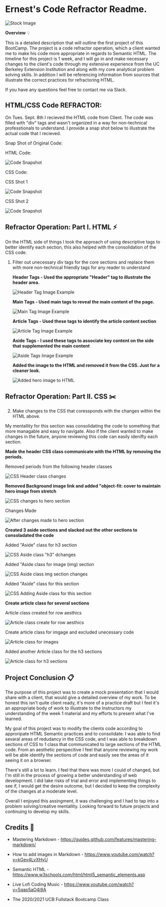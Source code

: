 
# **Ernest's Code Refractor Readme.**

![Stock Image](https://raw.githubusercontent.com/HEEM86/Code-Refractor-EW/master/README%20images/stock%20image.jpg)


**Overview** :bulb: 

This is a detailed description that will outline the first project of this BootCamp. The project is a code refractor operation, which a client wanted me to make his code more appropriate in regards to Semantic HTML. The timeline for this project is 1 week, and I will go in and make necessary changes to the client's code through my extensive experience from the UC Berkeley Extension Institution and along with my core analytical problem solving skills. In addition I will be referencing information from sources that illustrate the correct practices for refractoring HTML. 



If you have any questions feel free to contact me via Slack. 


## HTML/CSS Code REFRACTOR:

On Tues. Sept. 8th I recieved the HTML code from Client. The code was filled with "div" tags and wasn't organized in a way for non-technical professtionals to understand. I provide a snap shot below to illustrate the actual code that I recieved. 

Snap Shot of Original Code:  


HTML Code:


![Code Snapshot](https://raw.githubusercontent.com/HEEM86/Code-Refractor-EW/master/README%20images/html%20full%20snap.png)



CSS Code:


CSS Shot 1

![Code Snapshot](https://raw.githubusercontent.com/HEEM86/Code-Refractor-EW/master/README%20images/css%20code%201.png)


CSS Shot 2

![Code Snapshot](https://raw.githubusercontent.com/HEEM86/Code-Refractor-EW/master/README%20images/css%20code%202.png)






## Refractor Operation: Part I. HTML :zap: 


On the HTML side of things I took the approach of using descriptive tags to better identify each section, this also helped with the consolidation of the CSS code.


1. Filter out unecessary div tags for the core sections and replace them with more non-technical friendly tags for any reader to understand


    **Header Tags - Used the appropriate "Header" tag to illustrate the header area.** 



   ![Header Tag Image Example](https://raw.githubusercontent.com/HEEM86/Code-Refractor-EW/master/README%20images/header%20tag.png)



    **Main Tags - Used main tags to reveal the main content of the page.**


    
   ![Main Tag Image Example](https://raw.githubusercontent.com/HEEM86/Code-Refractor-EW/master/README%20images/main%20tags%20html.png)


    
    **Article Tags - Used these tags to identify the article content section**



    ![Article Tag Image Example](https://raw.githubusercontent.com/HEEM86/Code-Refractor-EW/master/README%20images/html%20article%20class.png)



    **Aside Tags - I used these tags to associate key content on the side that supplemented the main content**



    ![Aside Tags Image Example](https://raw.githubusercontent.com/HEEM86/Code-Refractor-EW/master/README%20images/aside%20tag.png)



    **Added the image to the HTML and removed it from the CSS. Just for a cleaner look.**


    ![Added hero image to HTML](https://raw.githubusercontent.com/HEEM86/Code-Refractor-EW/master/README%20images/html%20hero%20img%20.png)

    


## Refractor Operation: Part II. CSS :scissors:



2. Make changes to the CSS that coressponds with the changes within the HTML above. 



My mentallity for this section was consolidating the code to something that more managable and easy to navigate. Also if the client wanted to make changes in the future, anyone reviewing this code can easily idenifty each section.


**Made the header CSS class communicate with the HTML by removing the periods.** 

Removed periods from the following header classes

![CSS Header class changes](https://raw.githubusercontent.com/HEEM86/Code-Refractor-EW/master/README%20images/header%20css.png)


**Removed Background image link and added "object-fit: cover to maintain hero image from stretch**

    

![CSS changes to hero section](https://raw.githubusercontent.com/HEEM86/Code-Refractor-EW/master/README%20images/hero%20css.png)

Changes Made

![After changes made to hero section](https://raw.githubusercontent.com/HEEM86/Code-Refractor-EW/master/README%20images/link%20and%20object%20fit%20cover.png)



 **Created 3 aside sections and slacked out the other sections to consoladated the code**


    
Added "Aside" class for h3 section

![CSS Aside class "h3" dchanges](https://raw.githubusercontent.com/HEEM86/Code-Refractor-EW/master/README%20images/aside%20css%20h3%20tags.png)


Added "Aside class for image (img) section

![CSS Aside class img section changes](https://raw.githubusercontent.com/HEEM86/Code-Refractor-EW/master/README%20images/aside%20css%20img%20tags.png)

Added "Aside" class for this section

 ![CSS Adding Aside class for this section](https://raw.githubusercontent.com/HEEM86/Code-Refractor-EW/master/README%20images/aside%20css1.png)



**Create article class for several sections**


Article class created for row aesthics

![Article class create for row aesthics](https://raw.githubusercontent.com/HEEM86/Code-Refractor-EW/master/README%20images/css%20article%20for%20dimensions.png)


Create article class for imgage and excluded unecessary code


![Article class for images](https://raw.githubusercontent.com/HEEM86/Code-Refractor-EW/master/README%20images/css%20article%20for%20images.png) 


Added another Article class for the h3 sections

![Article class for h3 sections](https://raw.githubusercontent.com/HEEM86/Code-Refractor-EW/master/README%20images/aside%20css%20h3%20tags.png)



## Project Conclusion :clipboard:



The purpose of this project was to create a mock presentation that I would share with a client, that would give a detailed overview of my work. To be honest this isn't quite client ready, it's more of a practice draft but I feel it's an appropriate body of work to illustrate to the Instructors my understanding of the week 1 material and my efforts to present what I've learned. 

My goal of this project was to modify the clients code according to approripate HTML Semantic practices and to consolidate. I was able to find sevaral areas of redudancy in the CSS code, and I was able to breakdown sections of CSS to 1 class that communicated to large sections of the HTML code. From an aesthetic perspecitive I feel that anyone reviewing my work will be able identify the sections of code and easily see the areas of it seeing it on a browser.

There's still a lot to learn. I feel that there was more I could of changed, but I'm still in the process of growing a better understanding of web development. I did take risks of trial and error and implementing things to see if, I would get the desire outcome, but I decided to keep the complexity of the changes at a moderate level. 

Overall I enjoyed this assingment, it was challenging and I had to tap into a problem solving/creative mentallity. Looking forward to future projects and continuing to develop my skills.  



## Credits :key:


- Mastering Markdown - https://guides.github.com/features/mastering-markdown/

- How to add images in Markdown - https://www.youtube.com/watch?v=kGev4LvXHyU

- Semantic HTML - https://www.w3schools.com/html/html5_semantic_elements.asp

- Live Lofi Coding Music - https://www.youtube.com/watch?v=5qap5aO4i9A

- The 2020/2021 UCB Fullstack Bootcamp Class










